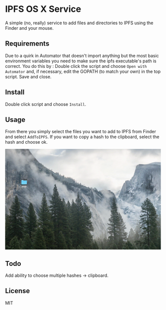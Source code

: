 # IPFS OS X Service

A simple (no, really) service to add files and directories to IPFS using the Finder and your mouse.

## Requirements

Due to a quirk in Automator that doesn't import anything but the most basic environment variables you need to make sure the ipfs executable's path is correct. You do this by :
Double click the script and choose `Open with Automator` and, if necessary, edit the GOPATH (to match your own) in the top script.  Save and close.

## Install

Double click script and choose `Install`.

## Usage

From there you simply select the files you want to add to IPFS from Finder and select  `AddToIPFS`.
If you want to copy a hash to the clipboard, select the hash and choose ok.

![](ShowOSXIPFS.gif?raw=true "IPFS OSX Service in action.")
## Todo

Add ability to choose multiple hashes -> clipboard.

## License

MIT

